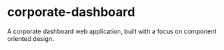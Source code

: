 # corporate-dashboard
A corporate dashboard web application, built with a focus on component oriented design.
